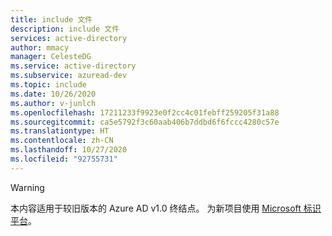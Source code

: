 ```yaml
---
title: include 文件
description: include 文件
services: active-directory
author: mmacy
manager: CelesteDG
ms.service: active-directory
ms.subservice: azuread-dev
ms.topic: include
ms.date: 10/26/2020
ms.author: v-junlch
ms.openlocfilehash: 17211233f9923e0f2cc4c01febff259205f31a88
ms.sourcegitcommit: ca5e5792f3c60aab406b7ddbd6f6fccc4280c57e
ms.translationtype: HT
ms.contentlocale: zh-CN
ms.lasthandoff: 10/27/2020
ms.locfileid: "92755731"
---
```

> [!WARNING]
> 本内容适用于较旧版本的 Azure AD v1.0 终结点。 为新项目使用 [Microsoft 标识平台](../articles/active-directory/develop/index.yml)。


